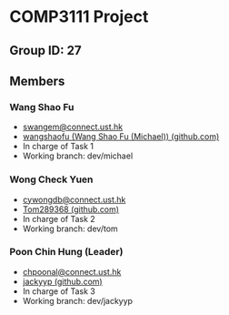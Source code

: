 # COMP3111 Project
## Group ID: 27
## Members
### Wang Shao Fu
 - swangem@connect.ust.hk
 - [wangshaofu (Wang Shao Fu (Michael)) (github.com)](https://github.com/wangshaofu)
 - In charge of Task 1
 - Working branch: dev/michael
### Wong Check Yuen
 - cywongdb@connect.ust.hk
 - [Tom289368 (github.com)](https://github.com/Tom289368)
 - In charge of Task 2
 - Working branch: dev/tom
### Poon Chin Hung (Leader)
 - chpoonal@connect.ust.hk
 - [jackyyp (github.com)](https://github.com/jackyyp)
 - In charge of Task 3
 - Working branch: dev/jackyyp




